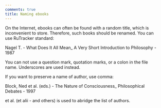 ```yaml
---
comments: true
title: Naming ebooks
---
```


On the Internet, ebooks can often be found with a random title, which is inconvenient to store. Therefore, such books should be renamed. You can use RuTracker standard:

Nagel T. - What Does It All Mean_ A Very Short Introduction to Philosophy - 1987

You can not use a question mark, quotation marks, or a colon in the file name. Underscores are used instead.

If you want to preserve a name of author, use comma:

Block, Ned et al. (eds.) - The Nature of Consciousness_ Philosophical Debates - 1997

et al. (et alii - and others) is used to abridge the list of authors.
